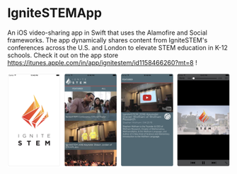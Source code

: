 # IgniteSTEMApp
An iOS video-sharing app in Swift that uses the Alamofire and Social frameworks. The app dynamically shares content from IgniteSTEM's conferences across the U.S. and London to elevate STEM education in K-12 schools. Check it out on the app store https://itunes.apple.com/in/app/ignitestem/id1158466260?mt=8 !

![Alt text](https://github.com/dominicwhyte/IgniteSTEMApp/blob/master/Screens.png "Optional title")
